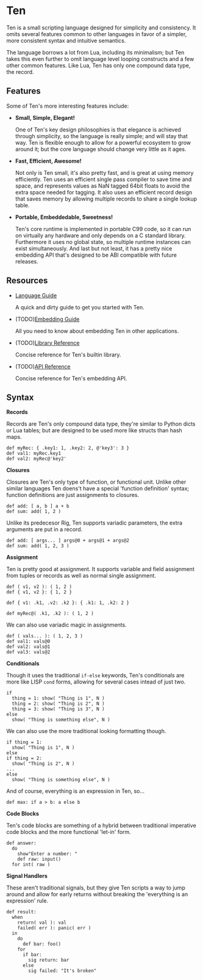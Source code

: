# Ten
Ten is a small scripting language designed for simplicity and consistency.  It
omits several features common to other languages in favor of a simpler, more
consistent syntax and intuitive semantics.

The language borrows a lot from Lua, including its minimalism; but Ten takes
this even further to omit language level looping constructs and a few other
common features.  Like Lua, Ten has only one compound data type, the record.

## Features
Some of Ten's more interesting features include:

* **Small, Simple, Elegant!**

  One of Ten's key design philosophies is that elegance is achieved through
  simplicity, so the language is really simple; and will stay that way.  Ten
  is flexible enough to allow for a powerful ecosystem to grow around it; but
  the core language should change very little as it ages.

* **Fast, Efficient, Awesome!**

  Not only is Ten small, it's also pretty fast, and is great at using memory
  efficiently.  Ten uses an efficient single pass compiler to save time and
  space, and represents values as NaN tagged 64bit floats to avoid the extra
  space needed for tagging.  It also uses an efficient record design that
  saves memory by allowing multiple records to share a single lookup table.

* **Portable, Embeddedable, Sweetness!**

  Ten's core runtime is implemented in portable C99 code, so it can run on
  virtually any hardware and only depends on a C standard library.
  Furthermore it uses no global state, so multiple runtime instances can
  exist simultaneously.  And last but not least, it has a pretty nice embedding
  API that's designed to be ABI compatible with future releases.


## Resources

* [Language Guide](https://github.com/ten-lang/docs/blob/master/LanguageGuide.md)

  A quick and dirty guide to get you started with Ten.

* (TODO)[Embedding Guide](EmbeddingGuide)

  All you need to know about embedding Ten in other applications.

* (TODO)[Library Reference](LibReference)

  Concise reference for Ten's builtin library.

* (TODO)[API Reference](ApiReference)

  Concise reference for Ten's embedding API.

## Syntax

**Records**

Records are Ten's only compound data type, they're similar to Python dicts
or Lua tables; but are designed to be used more like structs than hash maps.

    def myRec: { .key1: 1, .key2: 2, @'key3': 3 }
    def val1: myRec.key1
    def val2: myRec@'key2'


**Closures**

Closures are Ten's only type of function, or functional unit.  Unlike other
similar languages Ten doens't have a special 'function definition' syntax;
function definitions are just assignments to closures.

    def add: [ a, b ] a + b
    def sum: add( 1, 2 )

Unlike its predecesor Rig, Ten supports variadic parameters, the extra arguments
are put in a record.

    def add: [ args... ] args@0 + args@1 + args@2
    def sum: add( 1, 2, 3 )

**Assignment**

Ten is pretty good at assignment.  It supports variable and field assignment
from tuples or records as well as normal single assignment.

    def ( v1, v2 ): ( 1, 2 )
    def { v1, v2 }: { 1, 2 }

    def { v1: .k1, .v2: .k2 }: { .k1: 1, .k2: 2 }

    def myRec@( .k1, .k2 ): ( 1, 2 )

We can also use variadic magic in assignments.

    def ( vals... ): ( 1, 2, 3 )
    def val1: vals@0
    def val2: vals@1
    def val3: vals@2

**Conditionals**

Though it uses the traditional `if-else` keywords, Ten's conditionals are more
like LISP `cond` forms, allowing for several cases intead of just two.

    if
      thing = 1: show( "Thing is 1", N )
      thing = 2: show( "Thing is 2", N )
      thing = 3: show( "Thing is 3", N )
    else
      show( "Thing is something else", N )

We can also use the more traditional looking formatting though.

    if thing = 1:
      show( "Thing is 1", N )
    else
    if thing = 2:
      show( "Thing is 2", N )
    ...
    else
      show( "Thing is something else", N )

And of course, everything is an expression in Ten, so...

    def max: if a > b: a else b


**Code Blocks**

Ten's code blocks are something of a hybrid between traditional imperative
code blocks and the more functional 'let-in' form.

    def answer:
      do
        show"Enter a number: "
        def raw: input()
      for int( raw )

**Signal Handlers**

These aren't traditional signals, but they give Ten scripts a way to
jump around and allow for early returns without breaking the 'everything is
an expression' rule.

    def result:
      when
        return( val ): val
        failed( err ): panic( err )
      in
        do
          def bar: foo()
        for
          if bar:
            sig return: bar
          else
            sig failed: "It's broken"
